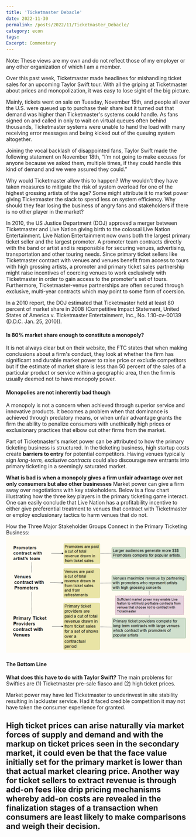 ```yaml
---
title: 'Ticketmaster Debacle'
date: 2022-11-30
permalink: /posts/2022/11/Ticketmaster_Debacle/
category: econ
tags:
Excerpt: Commentary
---
```

Note: These views are my own and do not reflect those of my employer or any other organization of which I am a member.


Over this past week, Ticketmaster made headlines for mishandling ticket sales for an upcoming Taylor Swift tour. With all the griping at Ticketmaster about prices and monopolization, it was easy to lose sight of the big picture.  

Mainly, tickets went on sale on Tuesday, November 15th, and people all over the U.S. were queued up to purchase their share but it turned out that demand was higher than Ticketmaster's systems could handle. As fans signed on and called in only to wait on virtual queues often behind thousands, Ticketmaster systems were unable to hand the load with many receiving error messages and being kicked out of the queuing system altogether. 

Joining the vocal backlash of disappointed fans, Taylor Swift made the following  statement on November 18th, “I’m not going to make excuses for anyone because we asked them, multiple times, if they could handle this kind of demand and we were assured they could.”

Why would Ticketmaster allow this to happen? Why wouldn't they have taken measures to mitigate the risk of system overload for one of the highest grossing artists of the age? Some might attribute it to market power giving Ticketmaster the slack to spend less on system efficiency. Why should they fear losing the business of angry fans and stakeholders if there is no other player in the market? 

In 2010, the US Justice Department (DOJ) approved a merger between Ticketmaster and Live Nation giving birth to the colossal Live Nation Entertainment. Live Nation Entertainment now owns both the largest primary ticket seller and the largest promoter. A promoter team contracts directly with the band or artist and is responsible for securing venues, advertising, transportation and other touring needs. Since primary ticket sellers like Ticketmaster contract with venues and venues benefit from access to tours with high grossing artists, a promoter and primary ticket sales partnership might raise incentives of coercing venues to work exclusively with Ticketmaster in order to gain access to the promoter's set of tours. Furthermore, Ticketmaster-venue partnerships are often secured through exclusive, multi-year contracts which may point to some form of coersion. 

In a 2010 report, the DOJ estimated that Ticketmaster held at least 80 percent of market share in 2008 (Competitive Impact Statement, United States of America v. Ticketmaster Entertainment, Inc., No. 1:10-cv-00139 (D.D.C. Jan. 25, 2010)). 

#### Is 80% market share enough to constitute a monopoly?
It is not always clear but on their website, the FTC states that when making conclusions about a firm's conduct, they look at whether the firm has significant and durable market power to raise price or exclude competitors but if the estimate of market share is less than 50 percent of the sales of a particular product or service within a geographic area, then the firm is usually deemed not to have monopoly power. 

#### Monopolies are not inherently bad though
A monopoly is not a concern when achieved through superior service and innovative products. It becomes a problem when that dominance is achieved through predatory means, or when unfair advantage grants the firm the ability to penalize consumers with unethically high prices or exclusionary practices that elbow out other firms from the market. 

Part of Ticketmaster's market power can be attributed to how the primary ticketing business is structured. In the ticketing business, high startup costs create **barriers to entry** for potential competitors. Having venues typically sign *long-term, exclusive contracts* could  also discourage new entrants into primary ticketing in a seemingly saturated market. 

**What is bad is when a monopoly gives a firm unfair advantage over not only consumers but also other businesses**
Market power can give a firm sway over negotiations with key stakeholders. Below is a flow chart illustrating how the three key players in the primary ticketing game interact. One can easily conclude that Live Nation has a profitability incentive to either give preferential treatment to venues that contract with Ticketmaster or employ exclusionary tactics to harm venues that do not. 


How the Three Major Stakeholder Groups Connect in the Primary Ticketing Business:
![](/images/Ticketmaster_explained.png)


#### The Bottom Line
**What does this have to do with Taylor Swift?**
The main problems for Swifties are (1) Ticketmaster pre-sale fiasco and (2) high ticket prices. 

Market power may have led Ticketmaster to underinvest in site stability resulting in lackluster service. Had it faced credible competition it may not have taken the consumer experience for granted. 

High ticket prices can arise naturally via market forces of supply and demand and with the markup on ticket prices seen in the secondary market, it could even be that the face value initially set for the primary market is lower than that actual market clearing price. Another way for ticket sellers to extract revenue is through add-on fees like drip pricing mechanisms whereby add-on costs are revealed in the finalization stages of a transaction when consumers are least likely to make comparisons and weigh their decision.
------